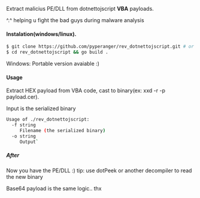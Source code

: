 Extract malicius PE/DLL from dotnettojscript **VBA** payloads. 

^.^ helping u fight the bad guys during malware analysis

#### Instalation(windows/linux).
```bash
$ git clone https://github.com/pyperanger/rev_dotnettojscript.git # or download from github :)
$ cd rev_dotnettojscript && go build . 
```

Windows: Portable version avaiable :) 


#### Usage

Extract HEX payload from VBA code, cast to binary(ex: xxd -r -p payload.cer). 

Input is the serialized binary 

```bash
Usage of ./rev_dotnettojscript:
  -f string
     Filename (the serialized binary)
  -o string
     Output`
 ```


##### After

Now you have the PE/DLL :) tip: use dotPeek or another decompiler to read the new binary

Base64 payload is the same logic.. thx
